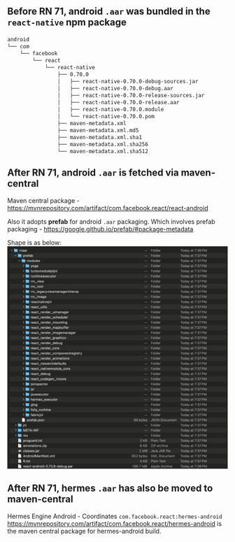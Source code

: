 
## Before RN 71, android `.aar` was bundled in the `react-native` npm package

```
android
└── com
    └── facebook
        └── react
            └── react-native
                ├── 0.70.0
                │   ├── react-native-0.70.0-debug-sources.jar
                │   ├── react-native-0.70.0-debug.aar
                │   ├── react-native-0.70.0-release-sources.jar
                │   ├── react-native-0.70.0-release.aar
                │   ├── react-native-0.70.0.module
                │   └── react-native-0.70.0.pom
                ├── maven-metadata.xml
                ├── maven-metadata.xml.md5
                ├── maven-metadata.xml.sha1
                ├── maven-metadata.xml.sha256
                └── maven-metadata.xml.sha512
```

## After RN 71, android `.aar` is fetched via maven-central

Maven central package - https://mvnrepository.com/artifact/com.facebook.react/react-android

Also it adopts **prefab** for android `.aar` packaging. Which involves prefab packaging - https://google.github.io/prefab/#package-metadata 

Shape is as below:
![shape](./images/postreactnative71aarshape.png)

## After RN 71, hermes `.aar` has also be moved to maven-central

Hermes Engine Android - Coordinates `com.facebook.react:hermes-android`
https://mvnrepository.com/artifact/com.facebook.react/hermes-android is the maven central package for hermes-android build.



